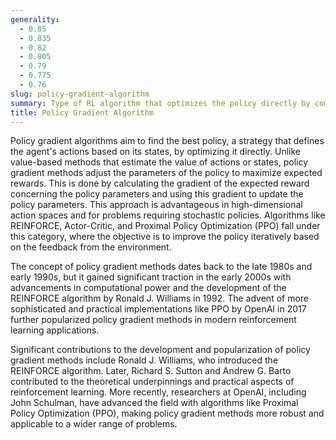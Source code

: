 ```yaml
---
generality:
  - 0.85
  - 0.835
  - 0.82
  - 0.805
  - 0.79
  - 0.775
  - 0.76
slug: policy-gradient-algorithm
summary: Type of RL algorithm that optimizes the policy directly by computing gradients of expected rewards with respect to policy parameters.
title: Policy Gradient Algorithm
---
```


Policy gradient algorithms aim to find the best policy, a strategy that defines the agent's actions based on its states, by optimizing it directly. Unlike value-based methods that estimate the value of actions or states, policy gradient methods adjust the parameters of the policy to maximize expected rewards. This is done by calculating the gradient of the expected reward concerning the policy parameters and using this gradient to update the policy parameters. This approach is advantageous in high-dimensional action spaces and for problems requiring stochastic policies. Algorithms like REINFORCE, Actor-Critic, and Proximal Policy Optimization (PPO) fall under this category, where the objective is to improve the policy iteratively based on the feedback from the environment.

The concept of policy gradient methods dates back to the late 1980s and early 1990s, but it gained significant traction in the early 2000s with advancements in computational power and the development of the REINFORCE algorithm by Ronald J. Williams in 1992. The advent of more sophisticated and practical implementations like PPO by OpenAI in 2017 further popularized policy gradient methods in modern reinforcement learning applications.

Significant contributions to the development and popularization of policy gradient methods include Ronald J. Williams, who introduced the REINFORCE algorithm. Later, Richard S. Sutton and Andrew G. Barto contributed to the theoretical underpinnings and practical aspects of reinforcement learning. More recently, researchers at OpenAI, including John Schulman, have advanced the field with algorithms like Proximal Policy Optimization (PPO), making policy gradient methods more robust and applicable to a wider range of problems.
